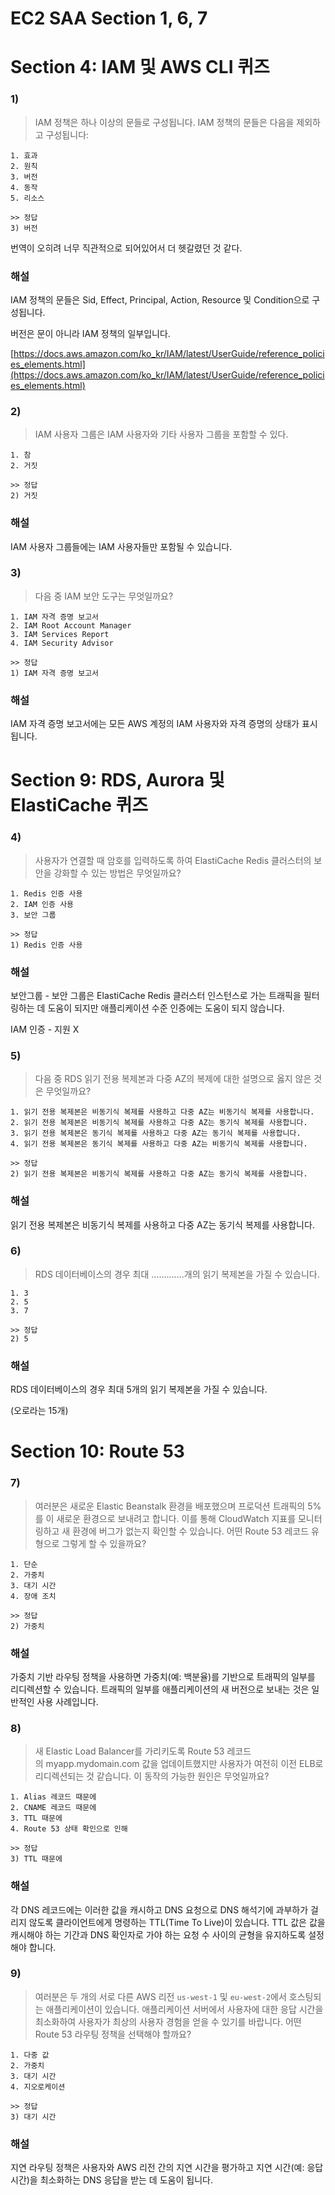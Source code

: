 # EC2 SAA Section 1, 6, 7

# Section 4: ****IAM 및 AWS CLI 퀴즈****

### 1)

> IAM 정책은 하나 이상의 문들로 구성됩니다. IAM 정책의 문들은 다음을 제외하고 구성됩니다:
> 

```
1. 효과
2. 원칙
3. 버전
4. 동작
5. 리소스
```

```
>> 정답 
3) 버전
```

번역이 오히려 너무 직관적으로 되어있어서 더 헷갈렸던 것 같다.

### 해설

IAM 정책의 문들은 Sid, Effect, Principal, Action, Resource 및 Condition으로 구성됩니다. 

버전은 문이 아니라 IAM 정책의 일부입니다.

[https://docs.aws.amazon.com/ko_kr/IAM/latest/UserGuide/reference_policies_elements.html](https://docs.aws.amazon.com/ko_kr/IAM/latest/UserGuide/reference_policies_elements.html)

### 2)

> IAM 사용자 그룹은 IAM 사용자와 기타 사용자 그룹을 포함할 수 있다.
> 

```
1. 참
2. 거짓
```

```
>> 정답 
2) 거짓
```

### 해설

IAM 사용자 그룹들에는 IAM 사용자들만 포함될 수 있습니다.

### 3)

> 다음 중 IAM 보안 도구는 무엇일까요?
> 

```
1. IAM 자격 증명 보고서
2. IAM Root Account Manager
3. IAM Services Report
4. IAM Security Advisor
```

```
>> 정답 
1) IAM 자격 증명 보고서
```

### 해설

IAM 자격 증명 보고서에는 모든 AWS 계정의 IAM 사용자와 자격 증명의 상태가 표시됩니다.

# Section 9: ****RDS, Aurora 및 ElastiCache 퀴즈****

### 4)

> 사용자가 연결할 때 암호를 입력하도록 하여 ElastiCache Redis 클러스터의 보안을 강화할 수 있는 방법은 무엇일까요?
> 

```
1. Redis 인증 사용
2. IAM 인증 사용
3. 보안 그룹
```

```
>> 정답 
1) Redis 인증 사용
```

### 해설

보안그룹 - 보안 그룹은 ElastiCache Redis 클러스터 인스턴스로 가는 트래픽을 필터링하는 데 도움이 되지만 애플리케이션 수준 인증에는 도움이 되지 않습니다.

IAM 인증 - 지원 X

### 5)

> 다음 중 RDS 읽기 전용 복제본과 다중 AZ의 복제에 대한 설명으로 옳지 않은 것은 무엇일까요?
> 

```
1. 읽기 전용 복제본은 비동기식 복제를 사용하고 다중 AZ는 비동기식 복제를 사용합니다.
2. 읽기 전용 복제본은 비동기식 복제를 사용하고 다중 AZ는 동기식 복제를 사용합니다.
3. 읽기 전용 복제본은 동기식 복제를 사용하고 다중 AZ는 동기식 복제를 사용합니다.
4. 읽기 전용 복제본은 동기식 복제를 사용하고 다중 AZ는 비동기식 복제를 사용합니다.
```

```
>> 정답 
2) 읽기 전용 복제본은 비동기식 복제를 사용하고 다중 AZ는 동기식 복제를 사용합니다.
```

### 해설

읽기 전용 복제본은 비동기식 복제를 사용하고 다중 AZ는 동기식 복제를 사용합니다.

### 6)

> RDS 데이터베이스의 경우 최대 .............개의 읽기 복제본을 가질 수 있습니다.
> 

```
1. 3
2. 5
3. 7
```

```
>> 정답 
2) 5
```

### 해설

RDS 데이터베이스의 경우 최대 5개의 읽기 복제본을 가질 수 있습니다.

(오로라는 15개)

# Section 10: ****Route 53****

### 7)

> 여러분은 새로운 Elastic Beanstalk 환경을 배포했으며 프로덕션 트래픽의 5%를 이 새로운 환경으로 보내려고 합니다. 이를 통해 CloudWatch 지표를 모니터링하고 새 환경에 버그가 없는지 확인할 수 있습니다. 어떤 Route 53 레코드 유형으로 그렇게 할 수 있을까요?
> 

```
1. 단순
2. 가중치
3. 대기 시간
4. 장애 조치
```

```
>> 정답 
2) 가중치
```

### 해설

가중치 기반 라우팅 정책을 사용하면 가중치(예: 백분율)를 기반으로 트래픽의 일부를 리디렉션할 수 있습니다. 트래픽의 일부를 애플리케이션의 새 버전으로 보내는 것은 일반적인 사용 사례입니다.

### 8)

> 새 Elastic Load Balancer를 가리키도록 Route 53 레코드의 myapp.mydomain.com 값을 업데이트했지만 사용자가 여전히 이전 ELB로 리디렉션되는 것 같습니다. 이 동작의 가능한 원인은 무엇일까요?
> 

```
1. Alias 레코드 때문에
2. CNAME 레코드 때문에
3. TTL 때문에
4. Route 53 상태 확인으로 인해
```

```
>> 정답 
3) TTL 때문에
```

### 해설

각 DNS 레코드에는 이러한 값을 캐시하고 DNS 요청으로 DNS 해석기에 과부하가 걸리지 않도록 클라이언트에게 명령하는 TTL(Time To Live)이 있습니다. TTL 값은 값을 캐시해야 하는 기간과 DNS 확인자로 가야 하는 요청 수 사이의 균형을 유지하도록 설정해야 합니다.

### 9)

> 여러분은 두 개의 서로 다른 AWS 리전 `us-west-1` 및 `eu-west-2`에서 호스팅되는 애플리케이션이 있습니다. 애플리케이션 서버에서 사용자에 대한 응답 시간을 최소화하여 사용자가 최상의 사용자 경험을 얻을 수 있기를 바랍니다. 어떤 Route 53 라우팅 정책을 선택해야 할까요?
> 

```
1. 다중 값
2. 가중치
3. 대기 시간
4. 지오로케이션
```

```
>> 정답 
3) 대기 시간
```

### 해설

지연 라우팅 정책은 사용자와 AWS 리전 간의 지연 시간을 평가하고 지연 시간(예: 응답 시간)을 최소화하는 DNS 응답을 받는 데 도움이 됩니다.